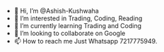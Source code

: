 - 👋 Hi, I’m @Ashish-Kushwaha
- 👀 I’m interested in Trading, Coding, Reading
- 🌱 I’m currently learning Trading and Coding
- 💞️ I’m looking to collaborate on Google
- 📫 How to reach me Just Whatsapp 7217775949.

<!---
Ashish-Kushwaha/Ashish-Kushwaha is a ✨ special ✨ repository because its `README.md` (this file) appears on your GitHub profile.
You can click the Preview link to take a look at your changes.
--->
